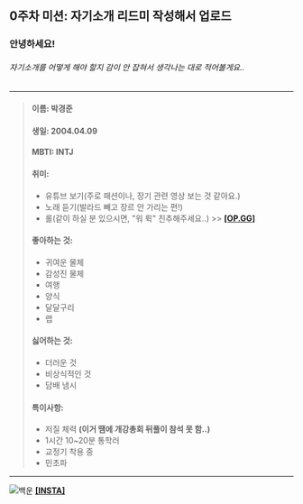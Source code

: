 0주차 미션: 자기소개 리드미 작성해서 업로드
--
### 안녕하세요!
###### *자기소개를 어떻게 해야 할지 감이 안 잡혀서 생각나는 대로 적어볼게요..*
- - -
> #### 이름: 박경준
> #### 생일: 2004.04.09
> #### MBTI: INTJ
> #### 취미:
> - 유튜브 보기(주로 패션이나, 장기 관련 영상 보는 것 같아요.)
> - 노래 듣기(발라드 빼고 장르 안 가리는 편!)
> - 롤(같이 하실 분 있으시면, "워 뤽" 친추해주세요..) >> **[[OP.GG]](https://www.op.gg/summoners/kr/%EC%9B%8C%20%EB%A4%BD)**
> #### 좋아하는 것:
> - 귀여운 물체
> - 감성진 물체
> - 여행
> - 양식
> - 달달구리
> - 랩
> #### 싫어하는 것:
> - 더러운 것
> - 비상식적인 것
> - 담배 냄시
> #### 특이사항:
> - 저질 체력 **(이거 땜에 개강총회 뒤풀이 참석 못 함..)**
> - 1시간 10~20분 통학러
> - 교정기 착용 중
> - 민초파
- - -
![백운](https://user-images.githubusercontent.com/128224810/226374486-826ab523-a0da-4bee-b85a-3026a28e203f.jpg)
**[[INSTA]](https://www.instagram.com/kj49.__/)**
